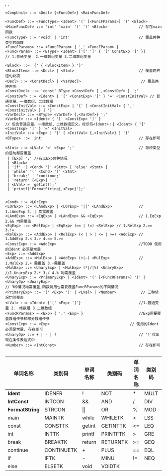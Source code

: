 <BlockItem>, <Decl>, <BType>

```
<CompUnit> ::= <Decl> {<FuncDef>} <MainFuncDef>  

<FuncDef> ::= <FuncType> <Ident> '(' [<FuncFParams>] ')' <Block> 
<MainFuncDef> ::= 'int' 'main' '(' ')' <Block> 				// 存在main函数
<FuncType> ::= 'void' | 'int' 								// 覆盖两种类型的函数
<FuncFParams> ::= <FuncFParam> { ',' <FuncFParam> } 
<FuncFParam> ::= <BType> <Ident> ['[' ']' { '[' ConstExp ']' }] 
// 1.普通变量  2.⼀维数组变量 3.⼆维数组变量

<Block> ::= '{' { <BlockItem> } '}' 
<BlockItem> ::= <Decl> | <Stmt> 							// 覆盖两种语句块项
<Decl> ::= <ConstDecl> | <VarDecl>							 // 覆盖两种声明
<ConstDecl> ::= 'const' BType <ConstDef> { ,<ConstDef> } ';' 
<ConstDef> ::= <Ident> { '[' <ConstExp> ']' } '=' <ConstInitVal> // 普通变量、⼀维数组、⼆维数组
<ConstInitVal> ::= <ConstExp> | '{' [ <ConstInitVal> { ',' <ConstInitVal> } ] '}' 
<VarDecl> ::= <BType> <VarDef> {,<VarDef>} ';'
<VarDef> ::= <Ident> { '[' <ConstExp> ']' } 
// 包含普通变量、⼀维数组、⼆维数组定义。标识符<Ident>：| <Ident> { '[' <ConstExp> ']' } '=' <InitVal>
<InitVal> ::= <Exp> | '{' [ <InitVal> {,<InitVal>} ] '}'
<BType> ::= 'int' 											// 存在即可

<Stmt> ::= <LVal> '=' <Exp> ';' 							// 每种类型的语句都要覆盖
 | [Exp] ';' //有⽆Exp两种情况
 | <Block>
 | 'if' '( <Cond> ')' <Stmt> [ 'else' <Stmt> ] 
 | 'while' '(' <Cond> ')' <Stmt>
 | 'break;' | 'continue;' 
 | 'return' [<Exp>] ';' 
 | <LVal> = 'getint();'
 | 'printf('FormatString{,<Exp>}');' 


<Cond> ::= <LOrExp> 
<LOrExp> ::= <LAndExp> | <LOrExp> '||' <LAndExp>			// 1.LAndExp 2.|| 均需覆盖
<LAndExp> ::= <EqExp> | <LAndExp> && <EqExp> 				// 1.EqExp 2.&& 均需覆盖
<EqExp> ::= <RelExp> | <EqExp> (== | !=) <RelExp> // 1.RelExp 2.== 3.!=
<RelExp> ::= <AddExp> | <RelExp> (< | > | <= | >=) <AddExp> // 1.AddExp 2.< 3.> 4.<= 5.>= 
<ConstExp> ::= <AddExp> 									//TODO 使⽤的Ident 必须是常量
<Exp> ::= <AddExp>
<AddExp> ::= <MulExp> | <AddExp> (+|−) <MulExp> 			// 1.MulExp 2.+ 需覆盖 3.-需覆盖
<MulExp> ::= <UnaryExp> | <MulExp> (*|/|%) <UnaryExp> 		//1.UnaryExp 2.* 3./ 4.% 均需覆盖
<UnaryExp> ::= <PrimaryExp> | <Ident> '(' [<FuncRParams>] ')' | <UnaryOp> <UnaryExp>		
// 3种情况均需覆盖,函数调⽤也需要覆盖FuncRParams的不同情况
<PrimaryExp> ::= '(' <Exp> ')' | <LVal> | <Number>			 // 三种情况均需覆盖
<LVal> ::= <Ident> {'[' <Exp> ']'}						 	//1.普通变量 2.⼀维数组 3.⼆维数组
<FuncRParams> → <Exp> { ',' <Exp> } 						//Exp需要覆盖数组传参和部分数组传参
<ConstExp> ::= <Exp>  									// 使⽤的Ident 必须是常量, 存在即可
<UnaryOp> ::= + | - | ! 									// '!'仅出现在条件表达式中 
<Number> ::= <IntConst>										// 存在即可


```

| 单词名称         | 类别码     | 单词名称 | 类别码   | 单词名称 | 类别码 | 单词名称 | 类别码  |
| ---------------- | ---------- | -------- | -------- | -------- | ------ | -------- | ------- |
| **Ident**        | IDENFR     | !        | NOT      | *        | MULT   | =        | ASSIGN  |
| **IntConst**     | INTCON     | &&       | AND      | /        | DIV    | ;        | SEMICN  |
| **FormatString** | STRCON     | \|\|     | OR       | %        | MOD    | ,        | COMMA   |
| main             | MAINTK     | while    | WHILETK  | <        | LSS    | (        | LPARENT |
| const            | CONSTTK    | getint   | GETINTTK | <=       | LEQ    | )        | RPARENT |
| int              | INTTK      | printf   | PRINTFTK | >        | GRE    | [        | LBRACK  |
| break            | BREAKTK    | return   | RETURNTK | >=       | GEQ    | ]        | RBRACK  |
| continue         | CONTINUETK | +        | PLUS     | ==       | EQL    | {        | LBRACE  |
| if               | IFTK       | -        | MINU     | !=       | NEQ    | }        | RBRACE  |
| else             | ELSETK     | void     | VOIDTK   |          |        |          |         |